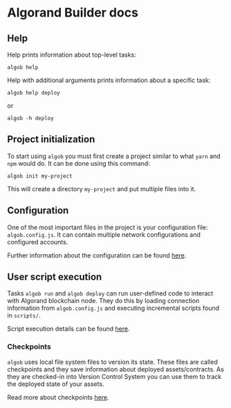 # Algorand Builder docs

## Help
Help prints information about top-level tasks:
```
algob help
```
Help with additional arguments prints information about a specific task:
```
algob help deploy
```
or
```
algob -h deploy
```

## Project initialization
To start using `algob` you must first create a project similar to what `yarn` and `npm` would do.
It can be done using this command:
```
algob init my-project
```
This will create a directory `my-project` and put multiple files into it.


## Configuration

One of the most important files in the project is your configuration file: `algob.config.js`.
It can contain multiple network configurations and configured accounts.

Further information about the configuration can be found [here](/docs/algob-config.md).


## User script execution
Tasks `algob run` and `algob deploy` can run user-defined code to interact with Algorand blockchain node.
They do this by loading connection information from `algob.config.js` and executing incremental scripts found in `scripts/`.

Script execution details can be found [here](/docs/user-script-execution.md).

### Checkpoints
`algob` uses local file system files to version its state.
These files are called checkpoints and they save information about deployed assets/contracts.
As they are checked-in into Version Control System you can use them to track the deployed state of your assets.

Read more about checkpoints [here](/docs/execution-checkpoints.md).
